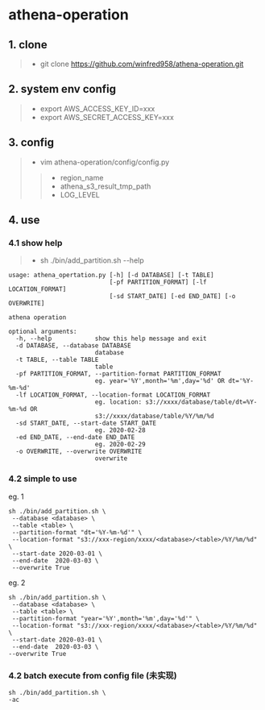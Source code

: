 # athena-operation

## 1. clone
  > * git clone https://github.com/winfred958/athena-operation.git
## 2. system env config
  > * export AWS_ACCESS_KEY_ID=xxx
  > * export AWS_SECRET_ACCESS_KEY=xxx
## 3. config
  > * vim athena-operation/config/config.py
  > > * region_name
  > > * athena_s3_result_tmp_path
  > > * LOG_LEVEL
## 4. use
### 4.1 show help
  > * sh ./bin/add_partition.sh --help
```text
usage: athena_opertation.py [-h] [-d DATABASE] [-t TABLE]
                            [-pf PARTITION_FORMAT] [-lf LOCATION_FORMAT]
                            [-sd START_DATE] [-ed END_DATE] [-o OVERWRITE]

athena operation

optional arguments:
  -h, --help            show this help message and exit
  -d DATABASE, --database DATABASE
                        database
  -t TABLE, --table TABLE
                        table
  -pf PARTITION_FORMAT, --partition-format PARTITION_FORMAT
                        eg. year='%Y',month='%m',day='%d' OR dt='%Y-%m-%d'
  -lf LOCATION_FORMAT, --location-format LOCATION_FORMAT
                        eg. location: s3://xxxx/database/table/dt=%Y-%m-%d OR
                        s3://xxxx/database/table/%Y/%m/%d
  -sd START_DATE, --start-date START_DATE
                        eg. 2020-02-28
  -ed END_DATE, --end-date END_DATE
                        eg. 2020-02-29
  -o OVERWRITE, --overwrite OVERWRITE
                        overwrite
```
### 4.2 simple to use
eg. 1
```shell script
sh ./bin/add_partition.sh \
 --database <database> \
 --table <table> \
 --partition-format "dt='%Y-%m-%d'" \
 --location-format "s3://xxx-region/xxxx/<database>/<table>/%Y/%m/%d" \
 --start-date 2020-03-01 \
 --end-date  2020-03-03 \
 --overwrite True
```
eg. 2
```shell script
sh ./bin/add_partition.sh \
 --database <database> \
 --table <table> \
 --partition-format "year='%Y',month='%m',day='%d'" \
 --location-format "s3://xxx-region/xxxx/<database>/<table>/%Y/%m/%d" \
 --start-date 2020-03-01 \
 --end-date  2020-03-03 \
--overwrite True
```

### 4.2 batch execute from config file (未实现)
 ```shell script
sh ./bin/add_partition.sh \
 -ac
```